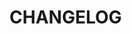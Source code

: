 <!-- 
    Changelog created using Cooke:
    https://github.com/APrettyCoolProgram/Cooke
-->

# CHANGELOG
